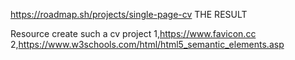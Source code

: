 https://roadmap.sh/projects/single-page-cv
THE RESULT 



Resource create such a cv project 
1,https://www.favicon.cc
2,https://www.w3schools.com/html/html5_semantic_elements.asp
